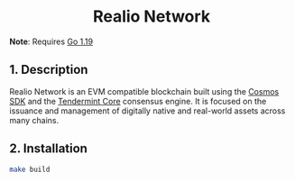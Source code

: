 
<div align="center">
  <h1> Realio Network </h1>
</div>




**Note**: Requires [Go 1.19](https://golang.org/dl/)

## 1. Description

Realio Network is an EVM compatible blockchain built using the [Cosmos SDK](https://github.com/cosmos/cosmos-sdk/) and the [Tendermint Core](https://github.com/tendermint/tendermint) consensus engine. It is focused on the issuance and management of digitally native and real-world assets across many chains.

## 2. Installation
```bash
make build
```


